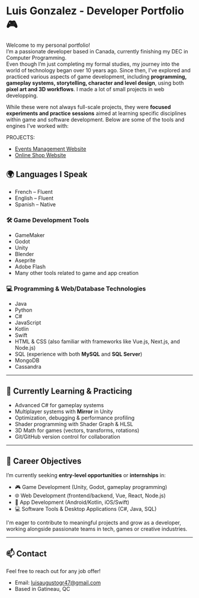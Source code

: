 # Luis Gonzalez - Developer Portfolio 🎮

Welcome to my personal portfolio!  
I’m a passionate developer based in Canada, currently finishing my DEC in Computer Programming.  
Even though I’m just completing my formal studies, my journey into the world of technology began over 10 years ago. Since then, I’ve explored and practiced various aspects of game development, including **programming, gameplay systems, storytelling, character and level design**, using both **pixel art and 3D workflows**. I made a lot of small projects in web developping.

While these were not always full-scale projects, they were **focused experiments and practice sessions** aimed at learning specific disciplines within game and software development. Below are some of the tools and engines I’ve worked with:

PROJECTS:
- [Events Management Website](Website_ManageEvents/README.md)
- [Online Shop Website](Website_OnlineShop/UserManual.md)

## 🌍 Languages I Speak
- French – Fluent  
- English – Fluent  
- Spanish – Native
  
### 🛠️ Game Development Tools
- GameMaker
- Godot
- Unity
- Blender
- Aseprite
- Adobe Flash
- Many other tools related to game and app creation

### 💻 Programming & Web/Database Technologies
- Java
- Python
- C#
- JavaScript
- Kotlin
- Swift
- HTML & CSS (also familiar with frameworks like Vue.js, Next.js, and Node.js)
- SQL (experience with both **MySQL** and **SQL Server**)
- MongoDB
- Cassandra

---

## 🌱 Currently Learning & Practicing
- Advanced C# for gameplay systems
- Multiplayer systems with **Mirror** in Unity
- Optimization, debugging & performance profiling
- Shader programming with Shader Graph & HLSL
- 3D Math for games (vectors, transforms, rotations)
- Git/GitHub version control for collaboration

---

## 🚀 Career Objectives

I’m currently seeking **entry-level opportunities** or **internships** in:
- 🎮 Game Development (Unity, Godot, gameplay programming)
- 🌐 Web Development (frontend/backend, Vue, React, Node.js)
- 📱 App Development (Android/Kotlin, iOS/Swift)
- 💻 Software Tools & Desktop Applications (C#, Java, SQL)

I'm eager to contribute to meaningful projects and grow as a developer, working alongside passionate teams in tech, games or creative industries.

---

## 📫 Contact
Feel free to reach out for any job offer!

- Email: luisaugustogr47@gmail.com
- Based in Gatineau, QC
